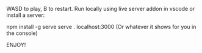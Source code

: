 WASD to play, B to restart. 
Run locally using live server addon in vscode or install a server:

npm install -g serve
serve .
localhost:3000 (Or whatever it shows for you in the console)

ENJOY!
